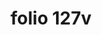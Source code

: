 ---
layout: edition
title: folio 127v
manuscript: Florence, Biblioteca Marucelliana, Carte Rajna XIX.15
sigla: R
iip: r127v.tif
milestone: 254
---